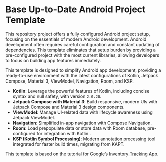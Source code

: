 # Base Up-to-Date Android Project Template

This repository project offers a fully configured Android project setup, focusing on the essentials of modern Android development. Android development often requires careful configuration and constant updating of dependencies. This template eliminates that setup burden by providing a pre-configured project with the most current libraries, allowing developers to focus on building app features immediately.

This template is designed to simplify Android app development, providing a ready-to-use environment with the latest configurations of Kotlin, Jetpack Compose, Material 3, ViewModel, Navigation, Room, and KSP.


- **Kotlin**: Leverage the powerful features of Kotlin, including concise syntax and null safety, with version `2.0.20`.
- **Jetpack Compose with Material 3**: Build responsive, modern UIs with Jetpack Compose and Material 3 design components. 
- **ViewModel**: Manage UI-related data with lifecycle awareness using Jetpack ViewModel.
- **Navigation**: Simplified in-app navigation with Compose Navigation.
- **Room**: Load prepopulate data or store data with Room database, pre-configured for integration with Kotlin..
- **KSP (Kotlin Symbol Processing)**: Modern annotation processing tool integrated for faster build times, migrating from KAPT.


This template is based on the tutorial for Google’s [Inventory Tracking App](https://github.com/google-developer-training/basic-android-kotlin-compose-training-inventory-app.git).